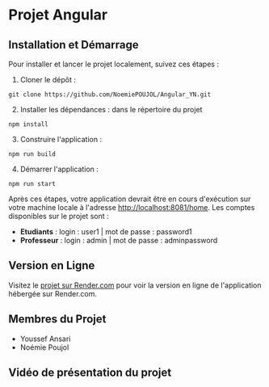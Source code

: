 # Projet Angular

## Installation et Démarrage

Pour installer et lancer le projet localement, suivez ces étapes :

1. Cloner le dépôt :
```
git clone https://github.com/NoemiePOUJOL/Angular_YN.git
```

2. Installer les dépendances : dans le répertoire du projet
```
npm install
```
3. Construire l'application :
```
npm run build
```
4. Démarrer l'application :
```
npm run start
```
Après ces étapes, votre application devrait être en cours d'exécution sur votre machine locale à l'adresse [http://localhost:8081/home](http://localhost:8081/home). Les comptes disponibles sur le projet sont :

- **Etudiants** : login : user1 | mot de passe : password1
- **Professeur** : login : admin | mot de passe : adminpassword

## Version en Ligne

Visitez le [projet sur Render.com](https://assignement-manager.onrender.com) pour voir la version en ligne de l'application hébergée sur Render.com. 

## Membres du Projet

- Youssef Ansari
- Noémie Poujol

## Vidéo de présentation du projet

